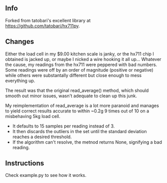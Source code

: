 Info
----
Forked from tatobari's excellent library at https://github.com/tatobari/hx711py.

Changes
-------
Either the load cell in my $9.00 kitchen scale is janky, or the hx711 chip I obtained is jacked up, or maybe I nicked a wire hooking it all up... Whatever the cause, my readings from the hx711 were peppered with bad numbers. Some readings were off by an order of magnitude (positive or negative) while others were substantally different but close enough to mess everything up.

The result was that the original read_average() method, which should smooth out minor issues, wasn't adequate to clean up this junk.

My reimplementation of read_average is a lot more paranoid and manages to yield correct results accurate to within ~0.2g 9 times out of 10 on a misbehaving 5kg load cell.

  * It defaults to 15 samples per reading instead of 3.
  * It then discards the outliers in the set until the standard deviation reaches a desired threshold.
  * If the algorithm can't resolve, the metnod returns None, signifying a bad reading.

Instructions
------------
Check example.py to see how it works.
